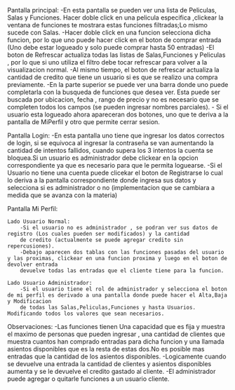 ﻿Pantalla principal:
	-En esta pantalla se pueden ver una lista de Peliculas, Salas y Funciones. Hacer doble click en una pelicula especifica 
	,clickear la ventana de funciones te mostrara estas funciones filtradas;Lo mismo sucede con Salas.
	-Hacer doble click en una funcion selecciona dicha funcion, por lo que uno puede hacer click en el 
	boton de comprar entrada (Uno debe estar logueado y solo puede comprar hasta 50 entradas)
	-El boton de Refrescar actualiza todas las listas de Salas,Funciones y Peliculas , por lo que si uno utiliza el filtro debe tocar refrescar para volver a la visualizacion normal.
	-Al mismo tiempo, el boton de refrescar actualiza la cantidad de credito que tiene un usuario si es que se realizo una compra previamente.
	-En la parte superior se puede ver una barra donde uno puede completarla con la busqueda de funciones que desea ver.
	Esta puede ser buscada por ubicacion, fecha , rango de precio y no es necesario que se completen todos los campos (se pueden ingresar nombres parciales).
	- Si el usuario esta logueado ahora apareceran dos botones, uno que te deriva a la pantalla de MiPerfil y otro que permite cerrar sesion.

Pantalla Login:
	-En esta pantalla uno tiene que ingresar los datos correctos de login, si se equivoca al ingresar la contraseña se van aumentando la cantidad
	de intentos fallidos, cuando supera los 3 intentos la cuenta se bloquea.Si un usuario es administrador debe clickear en la opcion correspondiente ya que 
	es necesario para que le permita loguearse.
	-Si el Usuario no tiene una cuenta puede clicekar el boton de Registrarse lo cual lo deriva a la pantalla correspondiente donde ingresa
	sus datos y selecciona si es administrador o no (implementacion que se cambiara a medida que se avanza con la materia)

Pantalla Mi Perfil:
	
	Lado Usuario Normal:
		-Si el usuario no es administrador , se podran ver sus datos de registro (Los cuales pueden ser modificados) y la cantidad 
		de credito (actualmente se puede agregar credito sin repercusiones).
		-Debajo aparecen dos tablas con las funciones pasadas del usuario y las proximas, clickear en una funcion proxima y luego en el boton de devolver entrada
		devuelve todas las entradas que el cliente tiene para la funcion.

	Lado Usuario Administrador:
		-Si el usuario tiene el rol de administrador y selecciona el boton de mi perfil es derivado a una pantalla donde puede hacer el Alta,Baja y Modificacion
		de todas las Salas,Peliculas,Funciones y hasta Usuarios. Modificando todos los valores que sean necesarios.

Observaciones:
	-Las funciones tienen Una capacidad que es fija y muestra el maximo de personas que pueden ingresar , una cantidad de clientes que muestra
	cuantos han comprado entradas para dicha funcion y una llamada asientos disponibles que es la resta de estas dos.No es posible mas entradas
	que la cantidad de los asientos disponibles.
	-Logicamente cuando se devuelve una entrada la cantidad de clientes y asientos disponibles aumenta y se le devuelve el credito gastado al cliente.
	-El administrador puede agregar o quitarle funciones a un usuario cliente.